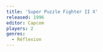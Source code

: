 ```yaml
---
title: 'Super Puzzle Fighter II X'
released: 1996
editor: Capcom
players: 2
genres:
  - Réflexion
---
```

